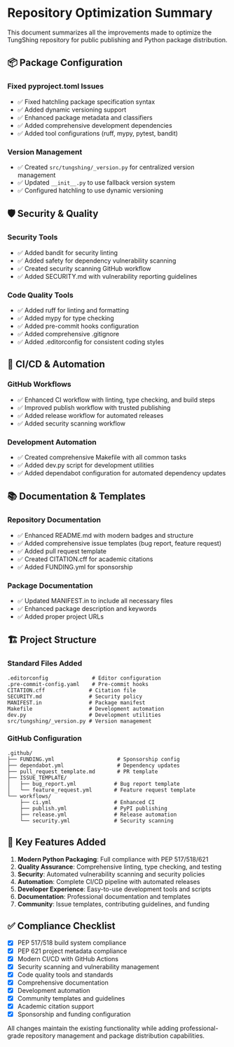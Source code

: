 # Repository Optimization Summary

This document summarizes all the improvements made to optimize the TungShing repository for public publishing and Python package distribution.

## 📦 Package Configuration

### Fixed pyproject.toml Issues
- ✅ Fixed hatchling package specification syntax
- ✅ Added dynamic versioning support
- ✅ Enhanced package metadata and classifiers
- ✅ Added comprehensive development dependencies
- ✅ Added tool configurations (ruff, mypy, pytest, bandit)

### Version Management
- ✅ Created `src/tungshing/_version.py` for centralized version management
- ✅ Updated `__init__.py` to use fallback version system
- ✅ Configured hatchling to use dynamic versioning

## 🛡️ Security & Quality

### Security Tools
- ✅ Added bandit for security linting
- ✅ Added safety for dependency vulnerability scanning
- ✅ Created security scanning GitHub workflow
- ✅ Added SECURITY.md with vulnerability reporting guidelines

### Code Quality Tools
- ✅ Added ruff for linting and formatting
- ✅ Added mypy for type checking
- ✅ Added pre-commit hooks configuration
- ✅ Added comprehensive .gitignore
- ✅ Added .editorconfig for consistent coding styles

## 🔄 CI/CD & Automation

### GitHub Workflows
- ✅ Enhanced CI workflow with linting, type checking, and build steps
- ✅ Improved publish workflow with trusted publishing
- ✅ Added release workflow for automated releases
- ✅ Added security scanning workflow

### Development Automation
- ✅ Created comprehensive Makefile with all common tasks
- ✅ Added dev.py script for development utilities
- ✅ Added dependabot configuration for automated dependency updates

## 📚 Documentation & Templates

### Repository Documentation
- ✅ Enhanced README.md with modern badges and structure
- ✅ Added comprehensive issue templates (bug report, feature request)
- ✅ Added pull request template
- ✅ Created CITATION.cff for academic citations
- ✅ Added FUNDING.yml for sponsorship

### Package Documentation
- ✅ Updated MANIFEST.in to include all necessary files
- ✅ Enhanced package description and keywords
- ✅ Added proper project URLs

## 🏗️ Project Structure

### Standard Files Added
```
.editorconfig              # Editor configuration
.pre-commit-config.yaml    # Pre-commit hooks
CITATION.cff              # Citation file
SECURITY.md               # Security policy
MANIFEST.in               # Package manifest
Makefile                  # Development automation
dev.py                    # Development utilities
src/tungshing/_version.py # Version management
```

### GitHub Configuration
```
.github/
├── FUNDING.yml                    # Sponsorship config
├── dependabot.yml                 # Dependency updates
├── pull_request_template.md       # PR template
├── ISSUE_TEMPLATE/
│   ├── bug_report.yml            # Bug report template
│   └── feature_request.yml       # Feature request template
└── workflows/
    ├── ci.yml                    # Enhanced CI
    ├── publish.yml               # PyPI publishing
    ├── release.yml               # Release automation
    └── security.yml              # Security scanning
```

## 🎯 Key Features Added

1. **Modern Python Packaging**: Full compliance with PEP 517/518/621
2. **Quality Assurance**: Comprehensive linting, type checking, and testing
3. **Security**: Automated vulnerability scanning and security policies
4. **Automation**: Complete CI/CD pipeline with automated releases
5. **Developer Experience**: Easy-to-use development tools and scripts
6. **Documentation**: Professional documentation and templates
7. **Community**: Issue templates, contributing guidelines, and funding

## ✅ Compliance Checklist

- [x] PEP 517/518 build system compliance
- [x] PEP 621 project metadata compliance
- [x] Modern CI/CD with GitHub Actions
- [x] Security scanning and vulnerability management
- [x] Code quality tools and standards
- [x] Comprehensive documentation
- [x] Development automation
- [x] Community templates and guidelines
- [x] Academic citation support
- [x] Sponsorship and funding configuration

All changes maintain the existing functionality while adding professional-grade repository management and package distribution capabilities.